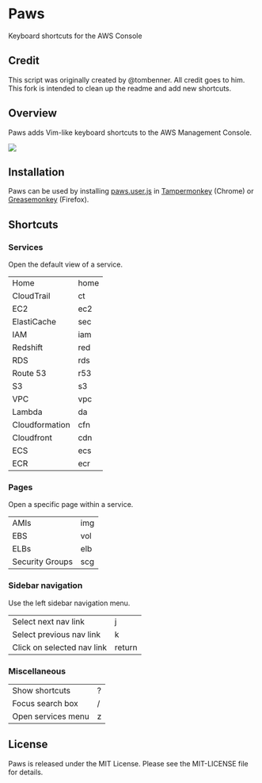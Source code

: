 Paws
====
Keyboard shortcuts for the AWS Console

Credit
-------
This script was originally created by @tombenner. All credit goes to him. This fork is intended to clean up the readme and add new shortcuts.

Overview
--------

Paws adds Vim-like keyboard shortcuts to the AWS Management Console.

<img src="https://raw.github.com/tombenner/paws/master/example.gif" />

Installation
------------

Paws can be used by installing [paws.user.js](https://raw.github.com/vflagr/paws/master/paws.user.js) in [Tampermonkey](https://chrome.google.com/webstore/detail/tampermonkey/dhdgffkkebhmkfjojejmpbldmpobfkfo?hl=en) (Chrome) or [Greasemonkey](https://addons.mozilla.org/en-us/firefox/addon/greasemonkey/) (Firefox).

Shortcuts
---------

### Services

Open the default view of a service.

<table>
  <tr><td>Home</td><td>home</td></tr>
  <tr><td>CloudTrail</td><td>ct</td></tr>
  <tr><td>EC2</td><td>ec2</td></tr>
  <tr><td>ElastiCache</td><td>sec</td></tr>
  <tr><td>IAM</td><td>iam</td></tr>
  <tr><td>Redshift</td><td>red</td></tr>
  <tr><td>RDS</td><td>rds</td></tr>
  <tr><td>Route 53</td><td>r53</td></tr>
  <tr><td>S3</td><td>s3</td></tr>
  <tr><td>VPC</td><td>vpc</td></tr>
  <tr><td>Lambda</td><td>da</td></tr>
  <tr><td>Cloudformation</td><td>cfn</td></tr>
  <tr><td>Cloudfront</td><td>cdn</td></tr>
  <tr><td>ECS</td><td>ecs</td></tr>
  <tr><td>ECR</td><td>ecr</td></tr>
</table>

### Pages

Open a specific page within a service.

<table>
  <tr><td>AMIs</td><td>img</td></tr>
  <tr><td>EBS</td><td>vol</td></tr>
  <tr><td>ELBs</td><td>elb</td></tr>
  <tr><td>Security Groups</td><td>scg</td></tr>
</table>

### Sidebar navigation

Use the left sidebar navigation menu.

<table>
  <tr><td>Select next nav link</td><td>j</td></tr>
  <tr><td>Select previous nav link</td><td>k</td></tr>
  <tr><td>Click on selected nav link</td><td>return</td></tr>
</table>

### Miscellaneous

<table>
  <tr><td>Show shortcuts</td><td>?</td></tr>
  <tr><td>Focus search box</td><td>/</td></tr>
  <tr><td>Open services menu</td><td>z</td></tr>
</table>

License
-------

Paws is released under the MIT License. Please see the MIT-LICENSE file for details.
